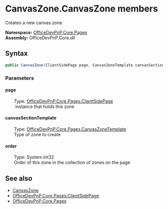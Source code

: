 # CanvasZone.CanvasZone members 
 Creates a new canvas zone   

**Namespace:** [OfficeDevPnP.Core.Pages](OfficeDevPnP.Core.Pages.md)  
**Assembly:** OfficeDevPnP.Core.dll  
## Syntax
```C#
public CanvasZone(ClientSidePage page, CanvasZoneTemplate canvasSectionTemplate, int order)
```
### Parameters
#### page  
&emsp;&emsp;Type: [OfficeDevPnP.Core.Pages.ClientSidePage](OfficeDevPnP.Core.Pages.ClientSidePage.md)  
&emsp;&emsp; instance that holds this zone  


#### canvasSectionTemplate  
&emsp;&emsp;Type: [OfficeDevPnP.Core.Pages.CanvasZoneTemplate](OfficeDevPnP.Core.Pages.CanvasZoneTemplate.md)  
&emsp;&emsp;Type of zone to create  


#### order  
&emsp;&emsp;Type: System.Int32  
&emsp;&emsp;Order of this zone in the collection of zones on the page  


## See also
- [CanvasZone](OfficeDevPnP.Core.Pages.CanvasZone.md)
- [OfficeDevPnP.Core.Pages.ClientSidePage](OfficeDevPnP.Core.Pages.ClientSidePage.md)
- [OfficeDevPnP.Core.Pages](OfficeDevPnP.Core.Pages.md)
